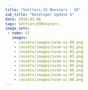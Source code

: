 ```yaml
---
title: "Settlers VS Monsters - UI"
sub_title: "Developer Update 6"
date: 2018-03-06
tags: SettlersVSMonsters
image_sets:
 - name: UI
   images: 
    - /assets/images/svsm-ui-00.png
    - /assets/images/svsm-ui-01.png
    - /assets/images/svsm-ui-02.png
    - /assets/images/svsm-ui-03.png
    - /assets/images/svsm-ui-04.png
    - /assets/images/svsm-ui-05.png
    - /assets/images/svsm-ui-06.png
    - /assets/images/svsm-ui-07.png
    - /assets/images/svsm-ui-08.png
---
```

